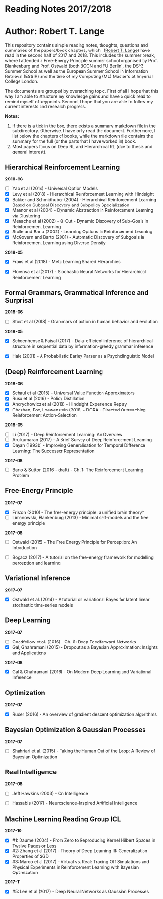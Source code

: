 # Reading Notes 2017/2018
# Author: Robert T. Lange

This repository contains simple reading notes, thoughts, questions and summaries of the papers/book chapters, which I ([Robert T. Lange](www.rob-lange.com)) have read in the second half of 2017 and 2018. This includes the summer break, where I attended a Free-Energy Principle summer school organised by Prof. Blankenburg and Prof. Ostwald (both BCCN and FU Berlin), the DS^3 Summer School as well as the European Summer School in Information Retrieval (ESSIR) and the time of my Computing (ML) Master's at Imperial College London.

The documents are grouped by overarching topic. First of all I hope that this way I am able to structure my knowledge gains and have a quick read to remind myself of keypoints. Second, I hope that you are able to follow my current interests and research progress. 

**Notes:**

1. If there is a tick in the box, there exists a summary markdown file in the subdirectory. Otherwise, I have only read the document. Furthermore, I list below the chapters of books, while the markdown file contains the summary for the full (or the parts that I have worked in) book.
2. Most papers focus on Deep RL and Hierarchical RL (due to thesis and general interest).


## Hierarchical Reinforcement Learning

**2018-06**

* [ ] Yao et al (2014) - Universal Option Models
* [x] Levy et al (2018) - Hierarchical Reinforcement Learning with Hindsight
* [x] Bakker and Schmidhuber (2004) - Hierarchical Reinforcement Learning Based on Subgoal Discovery and Subpolicy Specialization
* [x] Mannor et al (2004) - Dynamic Abstraction in Reinforcement Learning via Clustering
* [x] Menache et al (2002) - Q-Cut - Dynamic Discovery of Sub-Goals in Reinforcement Learning
* [x] Stolle and Barto (2002) - Learning Options in Reinforcement Learning
* [x] McGovern and Barto (2001) - Automatic Discovery of Subgoals in Reinforcement Learning using Diverse Density

**2018-05**

* [x]	Frans et al (2018) - Meta Learning Shared Hierarchies
* [x]	Florensa et al (2017) - Stochastic Neural Networks for Hierarchical Reinforcement Learning


## Formal Grammars, Grammatical Inference and Surprisal

**2018-06**

* [ ] Stout et al (2018) - Grammars of action in human behavior and evolution

**2018-05**

* [x] Schoenhense & Faisal (2017) - Data-efficient inference of hierarchical structure in sequential data by information-greedy grammar inference
* [x] Hale (2001) - A Probabilistic Earley Parser as a Psycholinguistic Model


## (Deep) Reinforcement Learning

**2018-06**

* [x] Schaul et al (2015) - Universal Value Function Approximators 
* [x] Rusu et al (2016) - Policy Distillation
* [x] Andrychowicz et al (2018) - Hindsight Experience Replay
* [x] Choshen, Fox, Loewenstein (2018) - DORA - Directed Outreaching Reinforcement Action-Selection

**2018-05**

* [ ] Li (2017) - Deep Reinforcement Learning: An Overview
* [ ] Arulkumaran (2017) - A Brief Survey of Deep Reinforcement Learning
* [x] Dayan (1993b) - Improving Generalisation for TemporalDifference Learning: The Successor Representation

**2017-08**

* [ ] Barto & Sutton (2016 - draft) - Ch. 1: The Reinforcement Learning Problem


## Free-Energy Principle

**2017-07**

* [x] Friston (2010) - The free-energy principle: a unified brain theory?
* [ ] Limanowski, Blankenburg (2013) - Minimal self-models and the free energy principle

**2017-08**

* [ ] Ostwald (2015) - The Free Energy Principle for Perception: An Introduction
* [ ] Bogacz (2017) - A tutorial on the free-energy framework for modelling perception and learning


## Variational Inference

**2017-07**

* [x] Ostwald et al. (2014) - A tutorial on variational Bayes for latent linear stochastic time-series models



## Deep Learning

**2017-07**

* [ ] Goodfellow et al. (2016) - Ch. 6: Deep Feedforward Networks
* [x] Gal, Ghahramani (2015) - Dropout as a Bayesian Approximation: Insights and Applications

**2017-08**

* [x] Gal & Ghahramani (2016) - On Modern Deep Learning and Variational Inference


## Optimization

**2017-07**

* [x] Ruder (2016) - An overview of gradient descent optimization algorithms



## Bayesian Optimization & Gaussian Processes

**2017-07**

* [ ] Shahriari et al. (2015) - Taking the Human Out of the Loop: A Review of Bayesian Optimization


## Real Intelligence

**2017-08**

* [ ] Jeff Hawkins (2003) - On Intelligence
* [ ] Hassabis (2017) - Neuroscience-Inspired Artificial Intelligence


## Machine Learning Reading Group ICL

**2017-10**

* [x] #1: Daume (2004) - From Zero to Reproducing Kernel Hilbert Spaces in Twelve Pages or Less
* [x] #2: Zhang et al (2017) - Theory of Deep Learning III: Generalization Properties of SGD
* [x] #3: Marco et al (2017) - Virtual vs. Real: Trading Off Simulations and Physical Experiments in Reinforcement Learning with Bayesian Optimization

**2017-11**

* [x] #5: Lee et al (2017) - Deep Neural Networks as Gaussian Processes